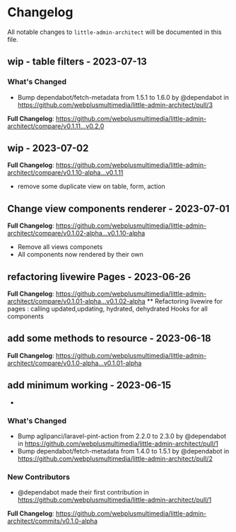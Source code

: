 # Changelog

All notable changes to `little-admin-architect` will be documented in this file.

## wip - table filters - 2023-07-13

### What's Changed

- Bump dependabot/fetch-metadata from 1.5.1 to 1.6.0 by @dependabot in https://github.com/webplusmultimedia/little-admin-architect/pull/3

**Full Changelog**: https://github.com/webplusmultimedia/little-admin-architect/compare/v0.1.11...v0.2.0

## wip - 2023-07-02

**Full Changelog**: https://github.com/webplusmultimedia/little-admin-architect/compare/v0.1.10-alpha...v0.1.11

- remove some duplicate view on table, form, action

## Change view components renderer - 2023-07-01

**Full Changelog**: https://github.com/webplusmultimedia/little-admin-architect/compare/v0.1.02-alpha...v0.1.10-alpha

- Remove all views componets
- All components now rendered by their own

## refactoring livewire Pages - 2023-06-26

**Full Changelog**: https://github.com/webplusmultimedia/little-admin-architect/compare/v0.1.01-alpha...v0.1.02-alpha
** Refactoring livewire for pages : calling updated,updating, hydrated, dehydrated Hooks for all components

## add some methods to resource - 2023-06-18

**Full Changelog**: https://github.com/webplusmultimedia/little-admin-architect/compare/v0.1.0-alpha...v0.1.01-alpha

## add minimum working - 2023-06-15

- 

### What's Changed

- Bump aglipanci/laravel-pint-action from 2.2.0 to 2.3.0 by @dependabot in https://github.com/webplusmultimedia/little-admin-architect/pull/1
- Bump dependabot/fetch-metadata from 1.4.0 to 1.5.1 by @dependabot in https://github.com/webplusmultimedia/little-admin-architect/pull/2

### New Contributors

- @dependabot made their first contribution in https://github.com/webplusmultimedia/little-admin-architect/pull/1

**Full Changelog**: https://github.com/webplusmultimedia/little-admin-architect/commits/v0.1.0-alpha
